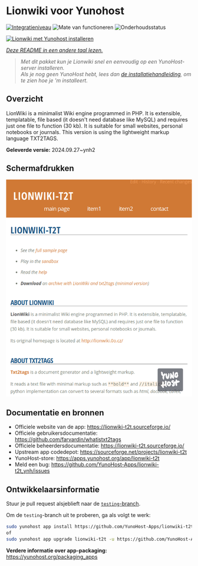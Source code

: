 <!--
NB: Deze README is automatisch gegenereerd door <https://github.com/YunoHost/apps/tree/master/tools/readme_generator>
Hij mag NIET handmatig aangepast worden.
-->

# Lionwiki voor Yunohost

[![Integratieniveau](https://apps.yunohost.org/badge/integration/lionwiki-t2t)](https://ci-apps.yunohost.org/ci/apps/lionwiki-t2t/)
![Mate van functioneren](https://apps.yunohost.org/badge/state/lionwiki-t2t)
![Onderhoudsstatus](https://apps.yunohost.org/badge/maintained/lionwiki-t2t)

[![Lionwiki met Yunohost installeren](https://install-app.yunohost.org/install-with-yunohost.svg)](https://install-app.yunohost.org/?app=lionwiki-t2t)

*[Deze README in een andere taal lezen.](./ALL_README.md)*

> *Met dit pakket kun je Lionwiki snel en eenvoudig op een YunoHost-server installeren.*  
> *Als je nog geen YunoHost hebt, lees dan [de installatiehandleiding](https://yunohost.org/install), om te zien hoe je 'm installeert.*

## Overzicht

LionWiki is a minimalist Wiki engine programmed in PHP. It is extensible, templatable, file based (it doesn't need database like MySQL) and requires just one file to function (30 kb). It is suitable for small websites, personal notebooks or journals. This version is using the lightweight markup language TXT2TAGS.


**Geleverde versie:** 2024.09.27~ynh2

## Schermafdrukken

![Schermafdrukken van Lionwiki](./doc/screenshots/screenshot_lionwikit2t.png)

## Documentatie en bronnen

- Officiele website van de app: <https://lionwiki-t2t.sourceforge.io/>
- Officiele gebruikersdocumentatie: <https://github.com/farvardin/whatistxt2tags>
- Officiele beheerdersdocumentatie: <https://lionwiki-t2t.sourceforge.io/>
- Upstream app codedepot: <https://sourceforge.net/projects/lionwiki-t2t>
- YunoHost-store: <https://apps.yunohost.org/app/lionwiki-t2t>
- Meld een bug: <https://github.com/YunoHost-Apps/lionwiki-t2t_ynh/issues>

## Ontwikkelaarsinformatie

Stuur je pull request alsjeblieft naar de [`testing`-branch](https://github.com/YunoHost-Apps/lionwiki-t2t_ynh/tree/testing).

Om de `testing`-branch uit te proberen, ga als volgt te werk:

```bash
sudo yunohost app install https://github.com/YunoHost-Apps/lionwiki-t2t_ynh/tree/testing --debug
of
sudo yunohost app upgrade lionwiki-t2t -u https://github.com/YunoHost-Apps/lionwiki-t2t_ynh/tree/testing --debug
```

**Verdere informatie over app-packaging:** <https://yunohost.org/packaging_apps>
